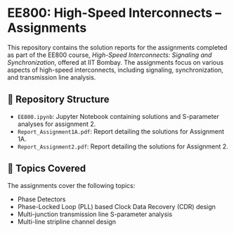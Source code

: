 # EE800: High-Speed Interconnects – Assignments

This repository contains the solution reports for the assignments completed as part of the EE800 course, *High-Speed Interconnects: Signaling and Synchronization*, offered at IIT Bombay. The assignments focus on various aspects of high-speed interconnects, including signaling, synchronization, and transmission line analysis.

## 📁 Repository Structure

- `EE800.ipynb`: Jupyter Notebook containing solutions and S-parameter analyses for assignment 2.
- `Report_Assignment1A.pdf`: Report detailing the solutions for Assignment 1A.
- `Report_Assignment2.pdf`: Report detailing the solutions for Assignment 2.

## 🧠 Topics Covered

The assignments cover the following topics:

- Phase Detectors
- Phase-Locked Loop (PLL) based Clock Data Recovery (CDR) design
- Multi-junction transmission line S-parameter analysis
- Multi-line stripline channel design


